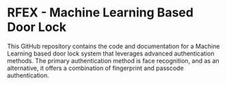 # RFEX - Machine Learning Based Door Lock 
This GitHub repository contains the code and documentation for a Machine Learning based door lock system that leverages advanced authentication methods. The primary authentication method is face recognition, and as an alternative, it offers a combination of fingerprint and passcode authentication.
